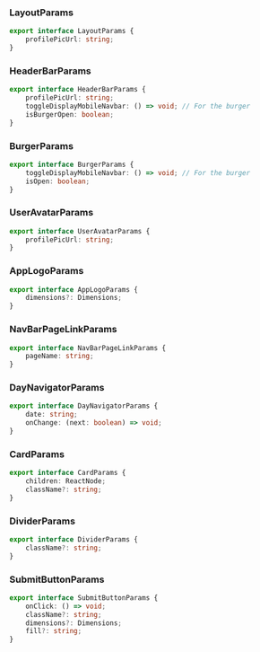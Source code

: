 ### LayoutParams

```ts
export interface LayoutParams {
	profilePicUrl: string;
}
```

### HeaderBarParams

```ts
export interface HeaderBarParams {
	profilePicUrl: string;
	toggleDisplayMobileNavbar: () => void; // For the burger
	isBurgerOpen: boolean;
}
```

### BurgerParams

```ts
export interface BurgerParams {
	toggleDisplayMobileNavbar: () => void; // For the burger
	isOpen: boolean;
}
```

### UserAvatarParams

```ts
export interface UserAvatarParams {
	profilePicUrl: string;
}
```

### AppLogoParams

```ts
export interface AppLogoParams {
	dimensions?: Dimensions;
}
```

### NavBarPageLinkParams

```ts
export interface NavBarPageLinkParams {
	pageName: string;
}
```

### DayNavigatorParams

```ts
export interface DayNavigatorParams {
	date: string;
	onChange: (next: boolean) => void;
}
```

### CardParams

```ts
export interface CardParams {
	children: ReactNode;
	className?: string;
}
```

### DividerParams

```ts
export interface DividerParams {
	className?: string;
}
```

### SubmitButtonParams

```ts
export interface SubmitButtonParams {
	onClick: () => void;
	className?: string;
	dimensions?: Dimensions;
	fill?: string;
}
```
